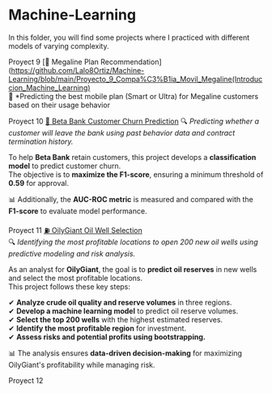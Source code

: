 # Machine-Learning
In this folder, you will find some projects where I practiced with different models of varying complexity.

Proyect 9 [📡 Megaline Plan Recommendation](https://github.com/Lalo8Ortiz/Machine-Learning/blob/main/Proyecto_9_Compa%C3%B1ia_Movil_Megaline(Introduccion_Machine_Learning)  
🚀 *Predicting the best mobile plan (Smart or Ultra) for Megaline customers based on their usage behavior

Proyect 10 [🏦 Beta Bank Customer Churn Prediction](https://github.com/Lalo8Ortiz/Machine-Learning/blob/main/P10_Clientes_Beta_Bank_(aprendizaje_supervisado)_.ipynb)  
🔍 *Predicting whether a customer will leave the bank using past behavior data and contract termination history.*  

To help **Beta Bank** retain customers, this project develops a **classification model** to predict customer churn.  
The objective is to **maximize the F1-score**, ensuring a minimum threshold of **0.59** for approval.  

📊 Additionally, the **AUC-ROC metric** is measured and compared with the **F1-score** to evaluate model performance. 

Proyect 11 [⛽ OilyGiant Oil Well Selection]([OilyGiant/oil_well_model.ipynb](https://github.com/Lalo8Ortiz/Machine-Learning/blob/main/P11_Extraccion_de_pozos_Aprendizaje_automatico.ipynb))  
🔍 *Identifying the most profitable locations to open 200 new oil wells using predictive modeling and risk analysis.*  

As an analyst for **OilyGiant**, the goal is to **predict oil reserves** in new wells and select the most profitable locations.  
This project follows these key steps:  

✔ **Analyze crude oil quality and reserve volumes** in three regions.  
✔ **Develop a machine learning model** to predict oil reserve volumes.  
✔ **Select the top 200 wells** with the highest estimated reserves.  
✔ **Identify the most profitable region** for investment.  
✔ **Assess risks and potential profits using bootstrapping.**  

📊 The analysis ensures **data-driven decision-making** for maximizing OilyGiant's profitability while managing risk.  

Proyect 12 

